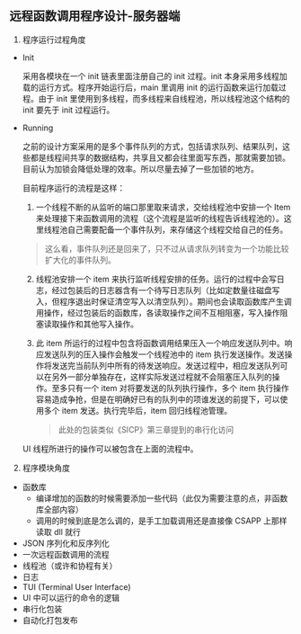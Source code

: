 远程函数调用程序设计-服务器端
----

1. 程序运行过程角度

* Init

  采用各模块在一个 init 链表里面注册自己的 init 过程。init 本身采用多线程加载的运行方式。程序开始运行后，main 里调用 init 的运行函数来运行加载过程。由于 init 里使用到多线程，而多线程来自线程池，所以线程池这个结构的 init 要先于 init 过程运行。


* Running

  之前的设计方案采用的是多个事件队列的方式，包括请求队列、结果队列，这些都是线程间共享的数据结构，共享且又都会往里面写东西，那就需要加锁。目前认为加锁会降低处理的效率。所以尽量去掉了一些加锁的地方。

  目前程序运行的流程是这样：

  1. 一个线程不断的从监听的端口那里取来请求，交给线程池中安排一个 Item 来处理接下来函数调用的流程（这个流程是监听的线程告诉线程池的）。这里线程池自己需要配备一个事件队列，来存储这个线程交给自己的任务。

  > 这么看，事件队列还是回来了，只不过从请求队列转变为一个功能比较扩大化的事件队列。

  2. 线程池安排一个 item 来执行监听线程安排的任务。运行的过程中会写日志，经过包装后的日志器含有一个待写日志队列（比如定数量往磁盘写入，但程序退出时保证清空写入以清空队列）。期间也会读取函数库产生调用操作，经过包装后的函数库，各读取操作之间不互相阻塞，写入操作阻塞读取操作和其他写入操作。

  3. 此 item 所运行的过程中包含将函数调用结果压入一个响应发送队列中。响应发送队列的压入操作会触发一个线程池中的 item 执行发送操作。发送操作将发送完当前队列中所有的待发送响应。发送过程中，相应发送队列可以在另外一部分单独存在，这样实际发送过程就不会阻塞压入队列的操作。至多只有一个 item 对将要发送的队列执行操作，多个 item 执行操作容易造成争抢，但是在明确好已有的队列中的项谁发送的前提下，可以使用多个 item 发送。执行完毕后，item 回归线程池管理。

     > 此处的包装类似《SICP》第三章提到的串行化访问

  UI 线程所进行的操作可以被包含在上面的流程中。

2. 程序模块角度

* 函数库
  * 编译增加的函数的时候需要添加一些代码（此仅为需要注意的点，非函数库全部内容）
  * 调用的时候到底是怎么调的，是手工加载调用还是直接像 CSAPP 上那样读取 dll 就行
* JSON 序列化和反序列化
* 一次远程函数调用的流程
* 线程池（或许和协程有关）
* 日志
* TUI (Terminal User Interface)
* UI 中可以运行的命令的逻辑
* 串行化包装
* 自动化打包发布
